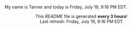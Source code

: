 My name is Tanner and today is Friday, July 19, 9:16 PM EDT.

<p align="center">This <i>README</i> file is generated <b>every 3 hours</b>!</br>Last refresh: Friday, July 19, 9:16 PM EDT<br /></p>
